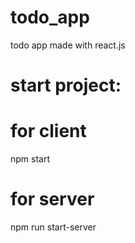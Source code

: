 # todo_app
todo app made with react.js

# start project:
# for client
npm start
# for server
npm run start-server

